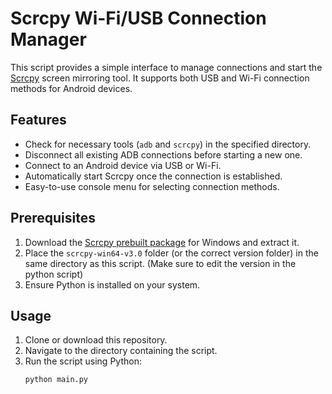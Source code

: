 # Scrcpy Wi-Fi/USB Connection Manager

This script provides a simple interface to manage connections and start the [Scrcpy](https://github.com/Genymobile/scrcpy) screen mirroring tool. It supports both USB and Wi-Fi connection methods for Android devices.

## Features
- Check for necessary tools (`adb` and `scrcpy`) in the specified directory.
- Disconnect all existing ADB connections before starting a new one.
- Connect to an Android device via USB or Wi-Fi.
- Automatically start Scrcpy once the connection is established.
- Easy-to-use console menu for selecting connection methods.

## Prerequisites
1. Download the [Scrcpy prebuilt package](https://github.com/Genymobile/scrcpy/releases) for Windows and extract it.
2. Place the `scrcpy-win64-v3.0` folder (or the correct version folder) in the same directory as this script. (Make sure to edit the version in the python script)
3. Ensure Python is installed on your system.

## Usage
1. Clone or download this repository.
2. Navigate to the directory containing the script.
3. Run the script using Python:
   ```bash
   python main.py
